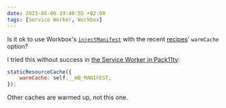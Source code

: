```yaml
---
date: 2023-05-06 19:40:55 +02:00
tags: [Service Worker, Workbox]
---
```


Is it ok to use Workbox's [`injectManifest`](https://developer.chrome.com/docs/workbox/precaching-with-workbox/#precaching-with-injectmanifest) with the recent [recipes](https://developer.chrome.com/docs/workbox/modules/workbox-recipes/)' `warmCache` option?

I tried this without success in [the Service Worker in Pack11ty](https://github.com/nhoizey/pack11ty/blob/da1228de52e5658dc9aacb3967f86b62cc984b13/assets/js/service-worker.js#L20-L22):

```javascript
staticResourceCache({
	warmCache: self.__WB_MANIFEST,
});
```

Other caches are warmed up, not this one.